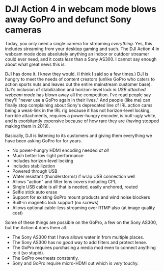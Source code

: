 # DJI Action 4 in webcam mode blows away GoPro and defunct Sony cameras

Today, you only need a single camera for streaming *everything*. Yes, this includes streaming from your desktop gaming and such. The DJI Action 4 in webcam mode does absolutely anything an indoor or outdoor streamer could ever need, and it costs *less* than a Sony AS300. I cannot say enough about what great news this is.

DJI has done it. I knew they would. (I think I said so a few times.) DJI is hungry to meet the needs of content creators (unlike GoPro who caters to action sports nuts and leaves out the entire mainstream customer base). DJI's inclusion of stabilization and horizon-level lock *in USB attached webcam mode* has blown away all the competition. I've read people say they'll "never use a GoPro again in their lives." And people (like me) can finally stop complaining about Sony's deprecated line of IRL action cams being a weak-link in the IRL rig because it has not horizon-level locking, horrible attachments, requires a power-hungry encoder, is butt-ugly white, and is exorbitantly expensive because of how rare they are (having stopped making them in 2019).

Basically, DJI is listening to its customers and giving them everything we have been asking GoPro for for years.

* No power-hungry HDMI encoding needed *at all*
* Much better low-light performance
* Includes horizon-level locking
* Includes stabilization
* Powered through USB
* Water resistant (thunderstorms) if wrap USB connection well
* Allows "action" and filter lens covers including CPL
* Single USB cable is all that is needed, easily anchored, routed
* Selfie stick auto erase
* Support for existing GoPro mount products and wind noise blockers
* Built-in magnetic lock support (no screws)
* Allows optional cable-less streaming over RTMP also (at image quality cost)

Some of these things are possible on the GoPro, a few on the Sony AS300, but the Action 4 does them all.

* The Sony AS300 that I have allows water in from multiple places.
* The Sony AS300 has no *good* way to add filters and protect lense.
* The GoPro requires purchasing a media mod even to connect anything to it (so stupid).
* The GoPro overheats constantly.
* Sony and GoPro require micro-HDMI out which is *very* touchy.

